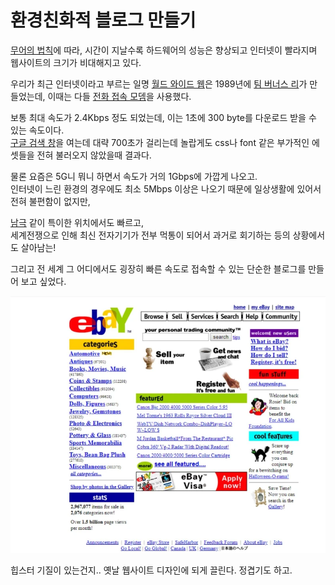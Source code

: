 # 환경친화적 블로그 만들기

[무어의 법칙](https://ko.wikipedia.org/wiki/무어의_법칙)에 따라, 시간이 지날수록 하드웨어의 성능은 향상되고 인터넷이 빨라지며 웹사이트의 크기가 비대해지고 있다.

우리가 최근 인터넷이라고 부르는 일명 [월드 와이드 웹](https://ko.wikipedia.org/wiki/월드_와이드_웹)은 1989년에 [팀 버너스 리](https://ko.wikipedia.org/wiki/팀_버너스리)가 만들었는데, 이때는 다들 [전화 접속 모뎀](https://ko.wikipedia.org/wiki/전화_접속)을 사용했다.

보통 최대 속도가 2.4Kbps 정도 되었는데, 이는 1초에 300 byte를 다운로드 받을 수 있는 속도이다.  
[구글 검색 창](www.google.com)을 여는데 대략 700초가 걸리는데 놀랍게도 css나 font 같은 부가적인 에셋들을 전혀 불러오지 않았을때 결과다.

물론 요즘은 5G니 뭐니 하면서 속도가 거의 1Gbps에 가깝게 나오고.  
인터넷이 느린 환경의 경우에도 최소 5Mbps 이상은 나오기 때문에 일상생활에 있어서 전혀 불편함이 없지만,

[남극](https://news.hada.io/topic?id=15109) 같이 특이한 위치에서도 빠르고,  
세계전쟁으로 인해 최신 전자기기가 전부 먹통이 되어서 과거로 회기하는 등의 상황에서도 살아남는!

그리고 전 세계 그 어디에서도 굉장히 빠른 속도로 접속할 수 있는 단순한 블로그를 만들어 보고 싶었다.

![ebay](./images/ebay.webp)

힙스터 기질이 있는건지.. 옛날 웹사이트 디자인에 되게 끌린다. 정겹기도 하고.
